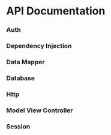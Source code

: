 # API Documentation

### Auth


### Dependency Injection


### Data Mapper


### Database


### Http


### Model View Controller


### Session